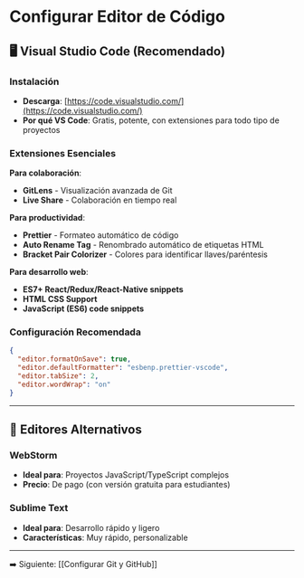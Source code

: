 # Configurar Editor de Código

## 🖥️ Visual Studio Code (Recomendado)

### Instalación

- **Descarga**: [https://code.visualstudio.com/](https://code.visualstudio.com/)
- **Por qué VS Code**: Gratis, potente, con extensiones para todo tipo de proyectos

### Extensiones Esenciales

**Para colaboración**:

- **GitLens** - Visualización avanzada de Git
- **Live Share** - Colaboración en tiempo real

**Para productividad**:

- **Prettier** - Formateo automático de código
- **Auto Rename Tag** - Renombrado automático de etiquetas HTML
- **Bracket Pair Colorizer** - Colores para identificar llaves/paréntesis

**Para desarrollo web**:

- **ES7+ React/Redux/React-Native snippets**
- **HTML CSS Support**
- **JavaScript (ES6) code snippets**

### Configuración Recomendada

```json
{
  "editor.formatOnSave": true,
  "editor.defaultFormatter": "esbenp.prettier-vscode",
  "editor.tabSize": 2,
  "editor.wordWrap": "on"
}
```

---

## 🔄 Editores Alternativos

### WebStorm

- **Ideal para**: Proyectos JavaScript/TypeScript complejos
- **Precio**: De pago (con versión gratuita para estudiantes)

### Sublime Text

- **Ideal para**: Desarrollo rápido y ligero
- **Características**: Muy rápido, personalizable

---

➡️ Siguiente: [[Configurar Git y GitHub]]
